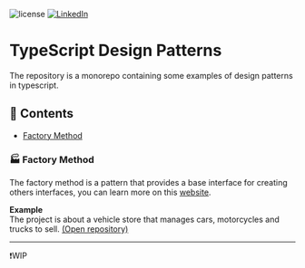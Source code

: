 ![license][isc-license]
[![LinkedIn][linkedin-shield]][linkedin-url]

[isc-license]: https://img.shields.io/badge/license-ISC-blue.svg
[linkedin-shield]: https://img.shields.io/badge/-LinkedIn-black.svg?&logo=linkedin&colorB=0A66C2
[linkedin-url]: https://linkedin.com/in/william-augusto

# TypeScript Design Patterns
The repository is a monorepo containing some examples of design patterns in typescript.

## 🚀 Contents
  - [Factory Method](#Factory-Method)

### 🏭 Factory Method
The factory method is a pattern that provides a base interface for creating others interfaces, you can learn more on this [website](https://refactoring.guru/design-patterns/factory-method).

**Example**\
The project is about a vehicle store that manages cars, motorcycles and trucks to sell. [(Open repository)](/packages/factory-method/)

------
❗WIP
